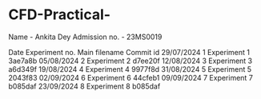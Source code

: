 # CFD-Practical-
Name - Ankita Dey
Admission no. - 23MS0019

Date            Experiment no.      Main filename       Commit id
29/07/2024           1              Experiment 1        3ae7a8b
05/08/2024           2              Experiment 2        d7ee20f
12/08/2024           3              Experiment 3        a6d349f
19/08/2024           4              Experiment 4        9977f8d
31/08/2024           5              Experiment 5        2043f83
02/09/2024           6              Experiment 6        44cfeb1
09/09/2024           7              Experiment 7        b085daf
23/09/2024           8              Experiment 8        b085daf

